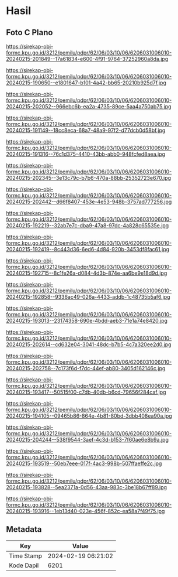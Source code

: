 # Hasil

## Foto C Plano

https://sirekap-obj-formc.kpu.go.id/3212/pemilu/pdpr/62/06/03/10/06/6206031006010-20240215-201849--17a61834-e600-4f91-9764-37252960a8da.jpg

https://sirekap-obj-formc.kpu.go.id/3212/pemilu/pdpr/62/06/03/10/06/6206031006010-20240215-190650--e1801647-b101-4a42-bb65-20210b925d7f.jpg

https://sirekap-obj-formc.kpu.go.id/3212/pemilu/pdpr/62/06/03/10/06/6206031006010-20240215-202052--966ebc6b-ea2a-4735-89ce-5aa4a750ab75.jpg

https://sirekap-obj-formc.kpu.go.id/3212/pemilu/pdpr/62/06/03/10/06/6206031006010-20240215-191149--18cc8eca-68a7-48a9-97f2-d77dcb0d58bf.jpg

https://sirekap-obj-formc.kpu.go.id/3212/pemilu/pdpr/62/06/03/10/06/6206031006010-20240215-191316--76c1d375-4410-43bb-abb0-948fcfed8aea.jpg

https://sirekap-obj-formc.kpu.go.id/3212/pemilu/pdpr/62/06/03/10/06/6206031006010-20240215-202345--3e13c79c-b7b6-470a-88bb-25352723e670.jpg

https://sirekap-obj-formc.kpu.go.id/3212/pemilu/pdpr/62/06/03/10/06/6206031006010-20240215-202442--d66f8407-453e-4e53-948b-3757ad777256.jpg

https://sirekap-obj-formc.kpu.go.id/3212/pemilu/pdpr/62/06/03/10/06/6206031006010-20240215-192219--32ab7e7c-dba9-47a8-97dc-4a828c65535e.jpg

https://sirekap-obj-formc.kpu.go.id/3212/pemilu/pdpr/62/06/03/10/06/6206031006010-20240215-192419--8c443d36-6ed6-4d84-920b-3453df8fac61.jpg

https://sirekap-obj-formc.kpu.go.id/3212/pemilu/pdpr/62/06/03/10/06/6206031006010-20240215-192715--8c1fe26a-d084-4d3b-874e-aa6be9e18d9d.jpg

https://sirekap-obj-formc.kpu.go.id/3212/pemilu/pdpr/62/06/03/10/06/6206031006010-20240215-192858--9336ac49-026a-4433-addb-1c48735b5af6.jpg

https://sirekap-obj-formc.kpu.go.id/3212/pemilu/pdpr/62/06/03/10/06/6206031006010-20240215-193013--23174358-690e-4bdd-aeb3-71e1a74e8420.jpg

https://sirekap-obj-formc.kpu.go.id/3212/pemilu/pdpr/62/06/03/10/06/6206031006010-20240215-202614--cd632e04-3041-48dc-b7b5-4c7a320ee2d0.jpg

https://sirekap-obj-formc.kpu.go.id/3212/pemilu/pdpr/62/06/03/10/06/6206031006010-20240215-202758--7c173f6d-f7dc-44ef-ab80-3405d162146c.jpg

https://sirekap-obj-formc.kpu.go.id/3212/pemilu/pdpr/62/06/03/10/06/6206031006010-20240215-193417--50515f00-c7db-40db-b6cd-79656f284caf.jpg

https://sirekap-obj-formc.kpu.go.id/3212/pemilu/pdpr/62/06/03/10/06/6206031006010-20240215-194105--09465b86-864e-4b81-80bd-3dbb408ea90a.jpg

https://sirekap-obj-formc.kpu.go.id/3212/pemilu/pdpr/62/06/03/10/06/6206031006010-20240215-204244--538f9544-3aef-4c3d-b153-7f60ae6e8b9a.jpg

https://sirekap-obj-formc.kpu.go.id/3212/pemilu/pdpr/62/06/03/10/06/6206031006010-20240215-193519--50eb7eee-017f-4ac3-998b-507ffaeffe2c.jpg

https://sirekap-obj-formc.kpu.go.id/3212/pemilu/pdpr/62/06/03/10/06/6206031006010-20240215-193828--5ea2371a-0d56-43aa-983c-3be18b67ff89.jpg

https://sirekap-obj-formc.kpu.go.id/3212/pemilu/pdpr/62/06/03/10/06/6206031006010-20240215-193916--1eb13d40-023e-456f-852c-ea58a7f49f75.jpg


## Metadata

| Key        | Value               |
| ---------- | ------------------- |
| Time Stamp | 2024-02-19 06:21:02 |
| Kode Dapil | 6201                |




